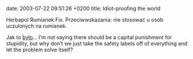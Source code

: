 date: 2003-07-22 09:51:26 +0200
title: Idiot-proofing the world

Herbapol Rumianek Fix. Przeciwwskazania: nie stosować u osób uczulonych na rumianek.

Jak to [było](http://bash.org/?quote=4753 'Quote Database, #4753')… I’m not saying there should be a capital punishment for stupidity, but why don’t we just take the safety labels off of everything and let the problem solve itself?
